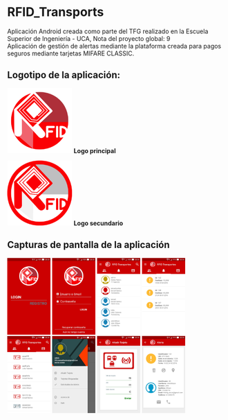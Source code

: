 # RFID_Transports
Aplicación Android creada como parte del TFG realizado en la Escuela Superior de Ingeniería - UCA, Nota del proyecto global: 9 <br/>
Aplicación de gestión de alertas mediante la plataforma creada para pagos seguros mediante tarjetas MIFARE CLASSIC.


## Logotipo de la aplicación:
<img src="https://github.com/ismaeee/rfid_transports/blob/master/capturas%20de%20pantalla/logo_inverso_dif.png" alt="Logo" width="150"/> <b>Logo principal</b>

<img src="https://github.com/ismaeee/rfid_transports/blob/master/capturas%20de%20pantalla/logo_dif.png" alt="LogoInv" width="150"/> <b>Logo secundario</b>



## Capturas de pantalla de la aplicación

<div>
  <img src="https://github.com/ismaeee/rfid_transports/blob/master/capturas%20de%20pantalla/1.jpg" alt="Inicial" width="100"/>
<img src="https://github.com/ismaeee/rfid_transports/blob/master/capturas%20de%20pantalla/2.jpg" alt="Inicial" width="100"/>
<img src="https://github.com/ismaeee/rfid_transports/blob/master/capturas%20de%20pantalla/3.jpg" alt="Inicial" width="100"/>
<img src="https://github.com/ismaeee/rfid_transports/blob/master/capturas%20de%20pantalla/4.jpg" alt="Inicial" width="100"/>
<img src="https://github.com/ismaeee/rfid_transports/blob/master/capturas%20de%20pantalla/5.jpg" alt="Inicial" width="100"/>
<img src="https://github.com/ismaeee/rfid_transports/blob/master/capturas%20de%20pantalla/6.jpg" alt="Inicial" width="100"/>
<img src="https://github.com/ismaeee/rfid_transports/blob/master/capturas%20de%20pantalla/7.jpg" alt="Inicial" width="100"/>
<img src="https://github.com/ismaeee/rfid_transports/blob/master/capturas%20de%20pantalla/8.jpg" alt="Inicial" width="100"/>
</div>
